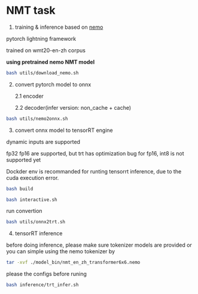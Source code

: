 # NMT task

1. training & inference based on [nemo](https://github.com/NVIDIA/NeMo)

pytorch lightning framework

trained on wmt20-en-zh corpus

**using pretrained nemo NMT model**

```bash
bash utils/download_nemo.sh
```

2. convert pytorch model to onnx

    2.1 encoder

    2.2 decoder(infer version: non_cache + cache)

```bash
bash utils/nemo2onnx.sh
```

3. convert onnx model to tensorRT engine

dynamic inputs are supported

fp32 fp16 are supported, but trt has optimization bug for fp16, int8 is not supported yet

Dockder env is recommanded for runting tensorrt inference, due to the cuda execution error.

```bash
bash build
```

```bash
bash interactive.sh
```

run convertion

```bash
bash utils/onnx2trt.sh
```

4. tensorRT inference

before doing inference, please make sure tokenizer models are provided or you can simple using the nemo tokenizer by 

```bash
tar -xvf ./model_bin/nmt_en_zh_transformer6x6.nemo
```

please the configs before runing

```bash
bash inference/trt_infer.sh
```

